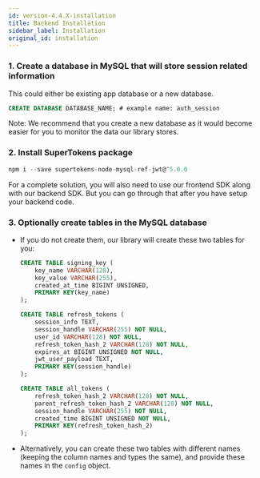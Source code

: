 ```yaml
---
id: version-4.4.X-installation
title: Backend Installation
sidebar_label: Installation
original_id: installation
---
```


### 1. Create a database in MySQL that will store session related information
This could either be existing app database or a new database.
```SQL
CREATE DATABASE DATABASE_NAME; # example name: auth_session
```

Note: We recommend that you create a new database as it would become easier for you to monitor the data our library stores.

### 2. Install SuperTokens package
```js
npm i --save supertokens-node-mysql-ref-jwt@^5.0.0
```

<div class="divider"></div>

<div class="additionalInformation" time="1">

<div class="specialNote">
For a complete solution, you will also need to use our frontend SDK along with our backend SDK. But you can go through that after you have setup your backend code.
</div>


### 3. Optionally create tables in the MySQL database
- If you do not create them, our library will create these two tables for you:
  ```SQL
  CREATE TABLE signing_key (
      key_name VARCHAR(128),
      key_value VARCHAR(255),
      created_at_time BIGINT UNSIGNED,
      PRIMARY KEY(key_name)
  );

  CREATE TABLE refresh_tokens (
      session_info TEXT,
      session_handle VARCHAR(255) NOT NULL,
      user_id VARCHAR(128) NOT NULL,
      refresh_token_hash_2 VARCHAR(128) NOT NULL,
      expires_at BIGINT UNSIGNED NOT NULL,
      jwt_user_payload TEXT,
      PRIMARY KEY(session_handle)
  );

  CREATE TABLE all_tokens (
      refresh_token_hash_2 VARCHAR(128) NOT NULL,
      parent_refresh_token_hash_2 VARCHAR(128) NOT NULL,
      session_handle VARCHAR(255) NOT NULL,
      created_time BIGINT UNSIGNED NOT NULL,
      PRIMARY KEY(refresh_token_hash_2)
  );
  ```
- Alternatively, you can create these two tables with different names (<span class="highlighted-text">keeping the column names and types the same</span>), and provide these names in the ```config``` object.

</div>